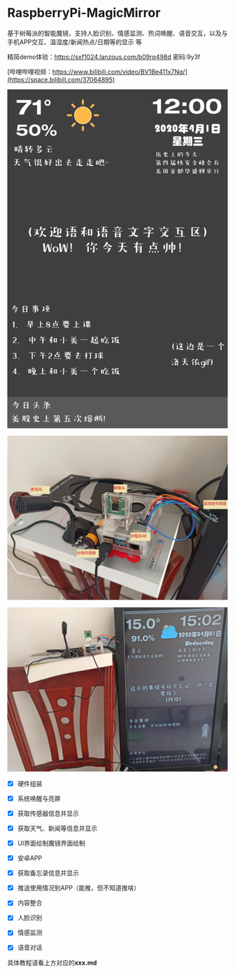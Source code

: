 
# RaspberryPi-MagicMirror
基于树莓派的智能魔镜，支持人脸识别、情感监测、热词唤醒、语音交互，以及与手机APP交互、温湿度/新闻热点/日期等的显示 等

精简demo体验：https://sxf1024.lanzous.com/b09rp498d  密码:9y3f

[哔哩哔哩视频：https://www.bilibili.com/video/BV1Be411x7Nq/](https://space.bilibili.com/37064895)

![界面布局](https://github.com/1061700625/RaspberryPi-MagicMirror/blob/master/%E7%95%8C%E9%9D%A2%E5%B8%83%E5%B1%80%E5%9B%BE/%E7%95%8C%E9%9D%A2%E5%B8%83%E5%B1%80%E5%9B%BE.png)

![实物图1](https://github.com/1061700625/RaspberryPi-MagicMirror/blob/master/%E6%95%88%E6%9E%9C%E6%BC%94%E7%A4%BA/%E5%AE%9E%E7%89%A9%E5%9B%BE1.jpg)

![实物图2](https://github.com/1061700625/RaspberryPi-MagicMirror/blob/master/%E6%95%88%E6%9E%9C%E6%BC%94%E7%A4%BA/%E5%AE%9E%E7%89%A9%E5%9B%BE2.jpg)



- [x] 硬件组装
- [x] 系统唤醒与亮屏
- [x] 获取传感器信息并显示
- [x] 获取天气、新闻等信息并显示
- [x] UI界面绘制魔镜界面绘制
- [x] 安卓APP
- [x] 获取备忘录信息并显示
- [x] 推送使用情况到APP（能推，但不知道推啥）
- [x] 内容整合
- [x] 人脸识别
- [x] 情感监测
- [x] 语音对话


具体教程请看上方对应的**xxx.md**

